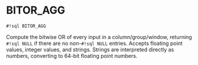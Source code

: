 # BITOR_AGG
`#!sql BITOR_AGG`

Compute the bitwise OR of every input
in a column/group/window, returning `#!sql NULL` if there are no non-`#!sql NULL` entries.
Accepts floating point values, integer values, and strings. Strings are interpreted
directly as numbers, converting to 64-bit floating point numbers.


